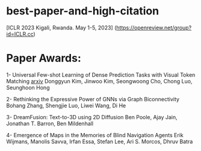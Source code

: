 # best-paper-and-high-citation

[ICLR 2023 Kigali, Rwanda. May 1-5, 2023]  (https://openreview.net/group?id=ICLR.cc)
# Paper Awards:
1- Universal Few-shot Learning of Dense Prediction Tasks with Visual Token Matching [arxiv](https://arxiv.org/abs/2303.14969)
Donggyun Kim, Jinwoo Kim, Seongwoong Cho, Chong Luo, Seunghoon Hong

2- Rethinking the Expressive Power of GNNs via Graph Biconnectivity
Bohang Zhang, Shengjie Luo, Liwei Wang, Di He

3- DreamFusion: Text-to-3D using 2D Diffusion
Ben Poole, Ajay Jain, Jonathan T. Barron, Ben Mildenhall

4- Emergence of Maps in the Memories of Blind Navigation Agents
Erik Wijmans, Manolis Savva, Irfan Essa, Stefan Lee, Ari S. Morcos, Dhruv Batra
